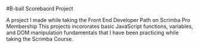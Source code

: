#B-ball Scorebaord Project

A project I made while taking the Front End Developer Path on Scrimba Pro Membership
This projects incororates basic JavaScript functions, variables, and DOM manipulation fundamentals that I have been practicing 
while taking the Scrimba Course.
